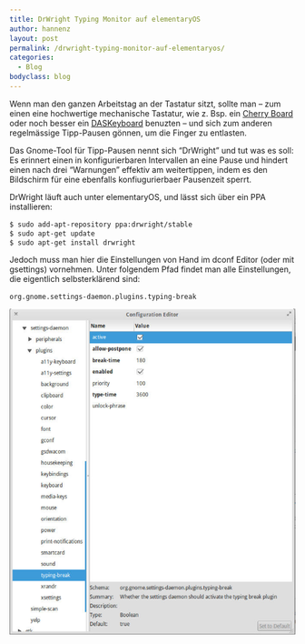 ```yaml
---
title: DrWright Typing Monitor auf elementaryOS
author: hannenz
layout: post
permalink: /drwright-typing-monitor-auf-elementaryos/
categories:
  - Blog
bodyclass: blog
---
```

Wenn man den ganzen Arbeitstag an der Tastatur sitzt, sollte man &#8211; zum einen eine hochwertige mechanische Tastatur, wie z. Bsp. ein [Cherry Board][1] oder noch besser ein [DASKeyboard][2] benuzten &#8211; und sich zum anderen regelmässige Tipp-Pausen gönnen, um die Finger zu entlasten.

<!--more-->

Das Gnome-Tool für Tipp-Pausen nennt sich &#8220;DrWright&#8221; und tut was es soll: Es erinnert einen in konfigurierbaren Intervallen an eine Pause und hindert einen nach drei &#8220;Warnungen&#8221; effektiv am weitertippen, indem es den Bildschirm für eine ebenfalls konfiugurierbaer Pausenzeit sperrt.

DrWright läuft auch unter elementaryOS, und lässt sich über ein PPA installieren:

<pre><code class="language-bash">$ sudo add-apt-repository ppa:drwright/stable
$ sudo apt-get update
$ sudo apt-get install drwright
</code></pre>

Jedoch muss man hier die Einstellungen von Hand im dconf Editor (oder mit gsettings) vornehmen. Unter folgendem Pfad findet man alle Einstellungen, die eigentlich selbsterklärend sind:

<pre><code class="language-none">org.gnome.settings-daemon.plugins.typing-break</code></pre>

<img src="/img/dconf-typing-break.jpg" alt="dconf-typing-break" />

 [1]: http://www.cherry.de/cid/tastaturen_CHERRY_MX-Board_30.htm
 [2]: http://daskeyboard.com
